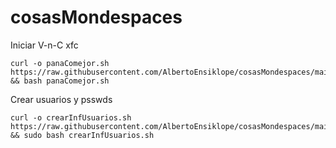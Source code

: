 # cosasMondespaces

Iniciar V-n-C xfc
```
curl -o panaComejor.sh https://raw.githubusercontent.com/AlbertoEnsiklope/cosasMondespaces/main/panaComejor.sh && bash panaComejor.sh
```

Crear usuarios y psswds
```
curl -o crearInfUsuarios.sh https://raw.githubusercontent.com/AlbertoEnsiklope/cosasMondespaces/main/crearInfUsuarios.sh && sudo bash crearInfUsuarios.sh
```
